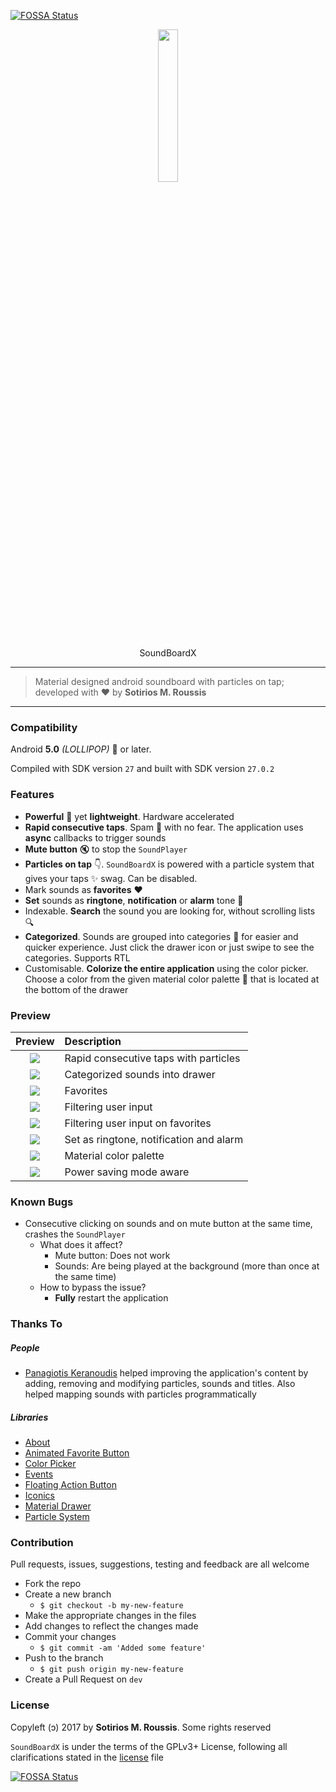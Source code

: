 [![FOSSA Status](https://app.fossa.io/api/projects/git%2Bgithub.com%2Fxtonousou%2FSoundBoardX.svg?type=shield)](https://app.fossa.io/projects/git%2Bgithub.com%2Fxtonousou%2FSoundBoardX?ref=badge_shield)

<p align="center"><img width=25% src="/extras/imgs/logo.png"></img></p>
<p align="center">SoundBoardX</p>

---

> Material designed android soundboard with particles on tap; developed with ❤️ by **Sotirios M. Roussis**

---

### Compatibility

Android **5.0** *(LOLLIPOP)* 🍭 or later.

Compiled with SDK version `27` and built with SDK version `27.0.2`

### Features

* **Powerful** 💪 yet **lightweight**. Hardware accelerated 
* **Rapid consecutive taps**. Spam 💨 with no fear. The application uses **async** callbacks to trigger sounds
* **Mute button** 🔇 to stop the `SoundPlayer`
* **Particles on tap** 👇. `SoundBoardX` is powered with a particle system that gives your taps ✨ swag. Can be disabled.
* Mark sounds as **favorites** ❤️
* **Set** sounds as **ringtone**, **notification** or **alarm** tone 🔔
* Indexable. **Search** the sound you are looking for, without scrolling lists 🔍
* **Categorized**. Sounds are grouped into categories 📜 for easier and quicker experience. Just click the drawer icon or just swipe to see the categories. Supports RTL
* Customisable. **Colorize the entire application** using the color picker. Choose a color from the given material color palette 🎨 that is located at the bottom of the drawer

### Preview

|                 Preview                   |  Description                            |
|:-----------------------------------------:|:----------------------------------------|
| ![](/extras/imgs/particles.gif)           | Rapid consecutive taps with particles   |
| ![](/extras/imgs/categories.gif)          | Categorized sounds into drawer          |
| ![](/extras/imgs/favoritescategories.gif) | Favorites                               |
| ![](/extras/imgs/search.gif)              | Filtering user input                    |
| ![](/extras/imgs/searchfavorites.gif)     | Filtering user input on favorites       |
| ![](/extras/imgs/setas.gif)               | Set as ringtone, notification and alarm |
| ![](/extras/imgs/colors.gif)              | Material color palette                  |
| ![](/extras/imgs/powersaving.gif)         | Power saving mode aware                 |


### Known Bugs

* Consecutive clicking on sounds and on mute button at the same time, crashes the `SoundPlayer`
  * What does it affect?
    * Mute button: Does not work
    * Sounds: Are being played at the background (more than once at the same time)
  * How to bypass the issue?
    * **Fully** restart the application

### Thanks To

##### People

* [Panagiotis Keranoudis](https://github.com/notiskeranoudis) helped improving the application's content by adding, removing and modifying particles, sounds and titles. Also helped mapping sounds with particles programmatically

##### Libraries

* [About](https://github.com/medyo/android-about-page)
* [Animated Favorite Button](https://github.com/IvBaranov/MaterialFavoriteButton)
* [Color Picker](https://github.com/kristiyanP/colorpicker)
* [Events](https://github.com/greenrobot/EventBus)
* [Floating Action Button](https://github.com/Clans/FloatingActionButton)
* [Iconics](https://github.com/mikepenz/Android-Iconics)
* [Material Drawer](https://github.com/mikepenz/MaterialDrawer)
* [Particle System](https://github.com/plattysoft/Leonids)

### Contribution

Pull requests, issues, suggestions, testing and feedback are all welcome

* Fork the repo
* Create a new branch
  * `$ git checkout -b my-new-feature`
* Make the appropriate changes in the files
* Add changes to reflect the changes made
* Commit your changes
  * `$ git commit -am 'Added some feature'`
* Push to the branch
  * `$ git push origin my-new-feature`
* Create a Pull Request on `dev`

### License

Copyleft (ↄ) 2017 by **Sotirios M. Roussis**. Some rights reserved

`SoundBoardX` is under the terms of the GPLv3+ License, following all clarifications stated in the [license](LICENCE.md) file


[![FOSSA Status](https://app.fossa.io/api/projects/git%2Bgithub.com%2Fxtonousou%2FSoundBoardX.svg?type=large)](https://app.fossa.io/projects/git%2Bgithub.com%2Fxtonousou%2FSoundBoardX?ref=badge_large)